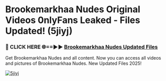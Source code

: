 # Brookemarkhaa Nudes Original Videos 0nlyFans Leaked - Files Updated! (5jiyj)

<h3>🔴 CLICK HERE 🌐==►► <a href="https://tinyurl.com/52m3yx9h" rel="nofollow">Brookemarkhaa Nudes Updated Files</a></h3>

Get Brookemarkhaa Nudes and all content. Now you can access all videos and pictures of Brookemarkhaa Nudes. New Updated Files 2025!

[![5jiyj](https://i.imgur.com/TnHtlc8.gif)](https://tinyurl.com/52m3yx9h)
